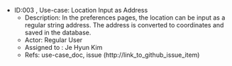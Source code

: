 * ID:003 , Use-case: Location Input as Address
    * Description: In the preferences pages, the location can be input as a regular string address. The address is converted to coordinates and saved in the database.
    * Actor: Regular User
    * Assigned to : Je Hyun Kim
    * Refs: use-case_doc, issue (http://link_to_github_issue_item)
